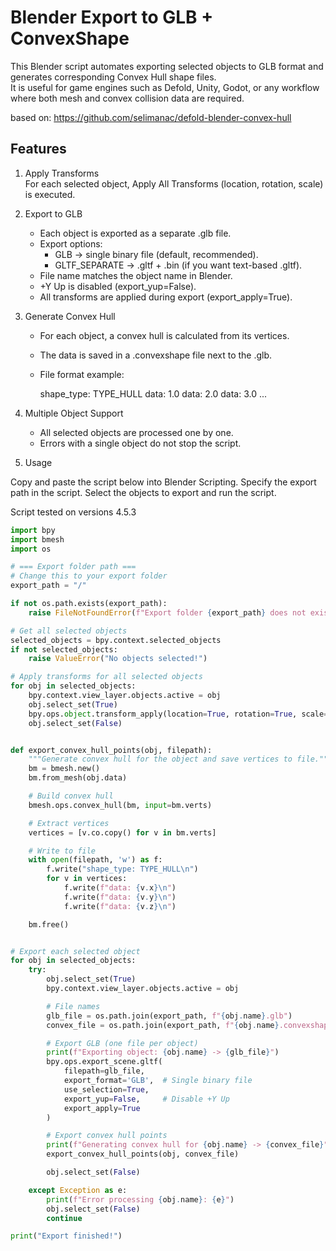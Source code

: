 # Blender Export to GLB + ConvexShape

This Blender script automates exporting selected objects to GLB format and generates corresponding Convex Hull shape files.  
It is useful for game engines such as Defold, Unity, Godot, or any workflow where both mesh and convex collision data are required.


based on: https://github.com/selimanac/defold-blender-convex-hull
## Features

1. Apply Transforms  
   For each selected object, Apply All Transforms (location, rotation, scale) is executed.

2. Export to GLB  
   - Each object is exported as a separate .glb file.  
   - Export options:
     - GLB → single binary file (default, recommended).  
     - GLTF_SEPARATE → .gltf + .bin (if you want text-based .gltf).  
   - File name matches the object name in Blender.  
   - +Y Up is disabled (export_yup=False).  
   - All transforms are applied during export (export_apply=True).  

3. Generate Convex Hull  
   - For each object, a convex hull is calculated from its vertices.  
   - The data is saved in a .convexshape file next to the .glb.  
   - File format example:
    
     shape_type: TYPE_HULL
     data: 1.0
     data: 2.0
     data: 3.0
     ...
     
4. Multiple Object Support  
   - All selected objects are processed one by one.  
   - Errors with a single object do not stop the script.
   
5. Usage  

Copy and paste the script below into Blender Scripting. Specify the export path in the script. Select the objects to export and run the script.

Script tested on versions 4.5.3


```python
import bpy
import bmesh
import os

# === Export folder path ===
# Change this to your export folder
export_path = "/"

if not os.path.exists(export_path):
    raise FileNotFoundError(f"Export folder {export_path} does not exist")

# Get all selected objects
selected_objects = bpy.context.selected_objects
if not selected_objects:
    raise ValueError("No objects selected!")

# Apply transforms for all selected objects
for obj in selected_objects:
    bpy.context.view_layer.objects.active = obj
    obj.select_set(True)
    bpy.ops.object.transform_apply(location=True, rotation=True, scale=True)
    obj.select_set(False)


def export_convex_hull_points(obj, filepath):
    """Generate convex hull for the object and save vertices to file."""
    bm = bmesh.new()
    bm.from_mesh(obj.data)

    # Build convex hull
    bmesh.ops.convex_hull(bm, input=bm.verts)

    # Extract vertices
    vertices = [v.co.copy() for v in bm.verts]

    # Write to file
    with open(filepath, 'w') as f:
        f.write("shape_type: TYPE_HULL\n")
        for v in vertices:
            f.write(f"data: {v.x}\n")
            f.write(f"data: {v.y}\n")
            f.write(f"data: {v.z}\n")

    bm.free()


# Export each selected object
for obj in selected_objects:
    try:
        obj.select_set(True)
        bpy.context.view_layer.objects.active = obj

        # File names
        glb_file = os.path.join(export_path, f"{obj.name}.glb")
        convex_file = os.path.join(export_path, f"{obj.name}.convexshape")

        # Export GLB (one file per object)
        print(f"Exporting object: {obj.name} -> {glb_file}")
        bpy.ops.export_scene.gltf(
            filepath=glb_file,
            export_format='GLB',  # Single binary file
            use_selection=True,
            export_yup=False,     # Disable +Y Up
            export_apply=True
        )

        # Export convex hull points
        print(f"Generating convex hull for {obj.name} -> {convex_file}")
        export_convex_hull_points(obj, convex_file)

        obj.select_set(False)

    except Exception as e:
        print(f"Error processing {obj.name}: {e}")
        obj.select_set(False)
        continue

print("Export finished!")

``` 
